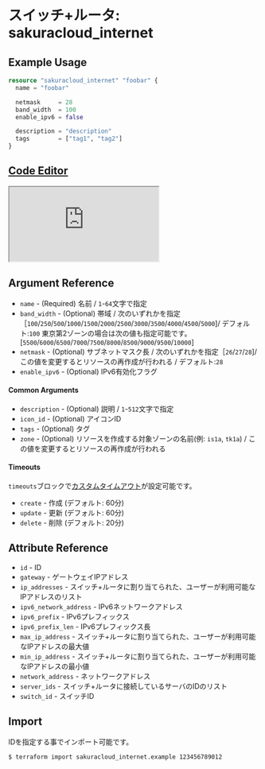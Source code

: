 # スイッチ+ルータ: sakuracloud_internet

## Example Usage

```tf
resource "sakuracloud_internet" "foobar" {
  name = "foobar"

  netmask     = 28
  band_width  = 100
  enable_ipv6 = false

  description = "description"
  tags        = ["tag1", "tag2"]
}
```

<div class="editor">

<h2><a href="https://zouen-alpha.usacloud.jp/#resource/internet" target="_blank" rel="noopener noreferrer">Code Editor</a></h2>

<iframe src="https://zouen-alpha.usacloud.jp/#resource/internet"></iframe>

</div>


## Argument Reference

* `name` - (Required) 名前 / `1`-`64`文字で指定
* `band_width` - (Optional) 帯域 / 次のいずれかを指定［`100`/`250`/`500`/`1000`/`1500`/`2000`/`2500`/`3000`/`3500`/`4000`/`4500`/`5000`]/ デフォルト:`100`
  東京第2ゾーンの場合は次の値も指定可能です。[`5500`/`6000`/`6500`/`7000`/`7500`/`8000`/`8500`/`9000`/`9500`/`10000`]
* `netmask` - (Optional) サブネットマスク長 / 次のいずれかを指定［`26`/`27`/`28`]/ この値を変更するとリソースの再作成が行われる / デフォルト:`28`
* `enable_ipv6` - (Optional) IPv6有効化フラグ

#### Common Arguments

* `description` - (Optional) 説明 / `1`-`512`文字で指定
* `icon_id` - (Optional) アイコンID
* `tags` - (Optional) タグ
* `zone` - (Optional) リソースを作成する対象ゾーンの名前(例: `is1a`, `tk1a`) / この値を変更するとリソースの再作成が行われる

#### Timeouts

`timeouts`ブロックで[カスタムタイムアウト](https://www.terraform.io/docs/configuration/resources.html#operation-timeouts)が設定可能です。  

* `create` - 作成 (デフォルト: 60分)
* `update` - 更新 (デフォルト: 60分)
* `delete` - 削除 (デフォルト: 20分)

## Attribute Reference

* `id` - ID
* `gateway` - ゲートウェイIPアドレス
* `ip_addresses` - スイッチ+ルータに割り当てられた、ユーザーが利用可能なIPアドレスのリスト
* `ipv6_network_address` - IPv6ネットワークアドレス
* `ipv6_prefix` - IPv6プレフィックス
* `ipv6_prefix_len` - IPv6プレフィックス長
* `max_ip_address` - スイッチ+ルータに割り当てられた、ユーザーが利用可能なIPアドレスの最大値
* `min_ip_address` - スイッチ+ルータに割り当てられた、ユーザーが利用可能なIPアドレスの最小値
* `network_address` - ネットワークアドレス
* `server_ids` - スイッチ+ルータに接続しているサーバのIDのリスト
* `switch_id` - スイッチID


## Import

IDを指定する事でインポート可能です。

```bash
$ terraform import sakuracloud_internet.example 123456789012
```